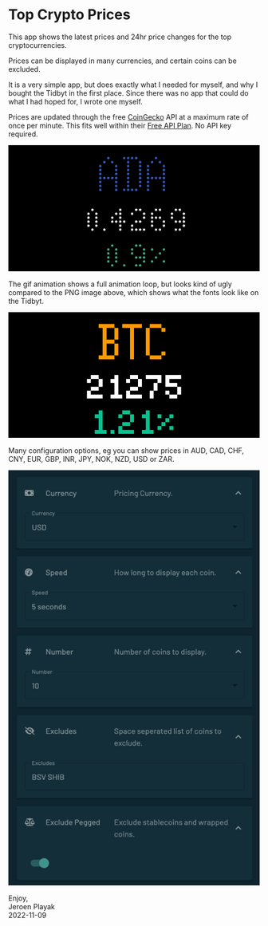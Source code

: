 # Top Crypto Prices

This app shows the latest prices and 24hr price changes for the top cryptocurrencies.

Prices can be displayed in many currencies, and certain coins can be excluded.

It is a very simple app, but does exactly what I needed for myself, and why I bought the Tidbyt in the first place. Since there was no app that could do what I had hoped for, I wrote one myself.

Prices are updated through the free [CoinGecko](https://www.coingecko.com/) API at a maximum rate of once per minute. This fits well within their [Free API Plan](https://www.coingecko.com/en/api/pricing). No API key required.

![Top Crypto Prices Applet for Tidbyt](top_crypto_prices.jpg)

The gif animation shows a full animation loop, but looks kind of ugly compared to the PNG image above, which shows what the fonts look like on the Tidbyt.

![Top Crypto Prices Applet for Tidbyt gif animation](top_crypto_prices.gif)

Many configuration options, eg you can show prices in AUD, CAD, CHF, CNY, EUR, GBP, INR, JPY, NOK, NZD, USD or ZAR.

![Top Crypto Prices Applet for Tidbyt gif animation](topcryptoprises-config.jpg)

Enjoy,  
Jeroen Playak  
2022-11-09

